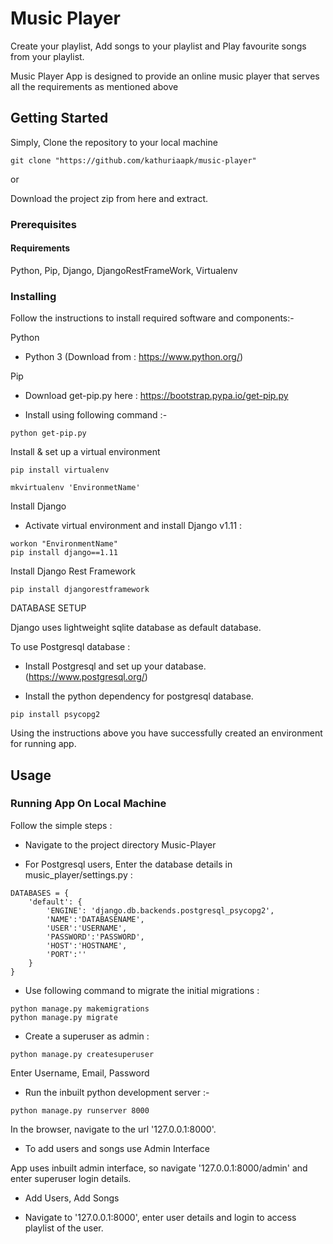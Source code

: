 # Music Player

Create your playlist, Add songs to your playlist and Play favourite songs from your playlist.

Music Player App is designed to provide an online music player that serves all the requirements as mentioned above

## Getting Started

Simply, Clone the repository to your local machine 
```
git clone "https://github.com/kathuriaapk/music-player"
```
or 

Download the project zip from here and extract.

### Prerequisites

#### Requirements

Python, Pip, Django, DjangoRestFrameWork, Virtualenv

### Installing

Follow the instructions to install required software and components:-

Python

- Python 3 (Download from : https://www.python.org/)

Pip

- Download get-pip.py here : https://bootstrap.pypa.io/get-pip.py

- Install using following command :-

```
python get-pip.py
```

Install & set up a virtual environment

```
pip install virtualenv
```
```
mkvirtualenv 'EnvironmetName'
```

Install Django
- Activate virtual environment and install Django v1.11 :
```
workon "EnvironmentName"
pip install django==1.11
```
Install Django Rest Framework

```
pip install djangorestframework
```

DATABASE SETUP

Django uses lightweight sqlite database as default database.

To use Postgresql database :

- Install Postgresql and set up your database. (https://www.postgresql.org/)

- Install the python dependency for postgresql database.

```
pip install psycopg2
```
Using the instructions above you have successfully created an environment for running app.

## Usage

### Running App On Local Machine

Follow the simple steps :

- Navigate to the project directory Music-Player

- For Postgresql users, Enter the database details in music_player/settings.py :

```
DATABASES = {
    'default': {
        'ENGINE': 'django.db.backends.postgresql_psycopg2',
        'NAME':'DATABASENAME',
        'USER':'USERNAME',
        'PASSWORD':'PASSWORD',
        'HOST':'HOSTNAME',
        'PORT':''
    }
}
```

- Use following command to migrate the initial migrations :

```
python manage.py makemigrations
python manage.py migrate
```
- Create a superuser as admin  :

```
python manage.py createsuperuser
```
Enter Username, Email, Password

- Run the inbuilt python development server :-

```
python manage.py runserver 8000
```
In the browser, navigate to the url '127.0.0.1:8000'.

- To add users and songs use Admin Interface

App uses inbuilt admin interface, so navigate '127.0.0.1:8000/admin' and enter superuser login details.

- Add Users, Add Songs

- Navigate to '127.0.0.1:8000', enter user details and login to access playlist of the user. 

